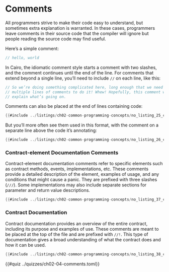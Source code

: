 # Comments

All programmers strive to make their code easy to understand, but sometimes extra explanation is warranted. In these cases, programmers leave comments in their source code that the compiler will ignore but people reading the source code may find useful.

Here’s a simple comment:

```rust
// hello, world
```

In Cairo, the idiomatic comment style starts a comment with two slashes, and the comment continues until the end of the line. For comments that extend beyond a single line, you’ll need to include `//` on each line, like this:

```rust
// So we’re doing something complicated here, long enough that we need
// multiple lines of comments to do it! Whew! Hopefully, this comment will
// explain what’s going on.
```

Comments can also be placed at the end of lines containing code:

```rust
{{#include ../listings/ch02-common-programming-concepts/no_listing_25_comments/src/lib.cairo}}
```

But you’ll more often see them used in this format, with the comment on a separate line above the code it’s annotating:

```rust
{{#include ../listings/ch02-common-programming-concepts/no_listing_26_comments/src/lib.cairo}}
```

### Contract-element Documentation Comments

Contract-element documentation comments refer to specific elements such as contract methods, events, implementations, etc. These comments provide a detailed description of the element, examples of usage, and any conditions that might cause a panic. They are prefixed with three slashes (`///`). Some implementations may also include separate sections for parameter and return value descriptions.

```rust
{{#include ../listings/ch02-common-programming-concepts/no_listing_37_contr_elem_comments/src/lib.cairo}}
```

### Contract Documentation

Contract documentation provides an overview of the entire contract, including its purpose and examples of use. These comments are meant to be placed at the top of the file and are prefixed with `//!`. This type of documentation gives a broad understanding of what the contract does and how it can be used.

```rust
{{#include ../listings/ch02-common-programming-concepts/no_listing_38_contr_doc_comments/src/lib.cairo}}
```

{{#quiz ../quizzes/ch02-04-comments.toml}}
